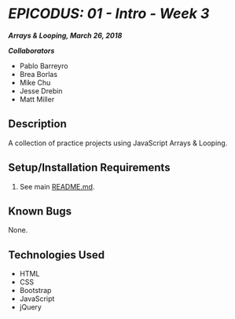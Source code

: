# _EPICODUS: 01 - Intro - Week 3_

***Arrays & Looping, March 26, 2018***

***Collaborators***

- Pablo Barreyro
- Brea Borlas
- Mike Chu
- Jesse Drebin
- Matt Miller

## Description

A collection of practice projects using JavaScript Arrays & Looping.

## Setup/Installation Requirements

1. See main [README.md](../README.md).

## Known Bugs

None.

## Technologies Used

- HTML
- CSS
- Bootstrap
- JavaScript
- jQuery
